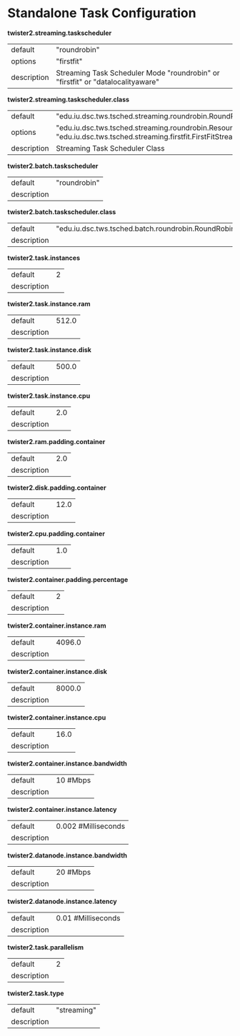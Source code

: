 # Standalone Task Configuration



**twister2.streaming.taskscheduler**
<table><tr><td>default</td><td>"roundrobin"</td><tr><td>options</td><td>"firstfit"<br/></td><tr><td>description</td><td> Streaming Task Scheduler Mode "roundrobin" or  "firstfit" or "datalocalityaware"</td></table>

**twister2.streaming.taskscheduler.class**
<table><tr><td>default</td><td>"edu.iu.dsc.tws.tsched.streaming.roundrobin.RoundRobinTaskScheduler"</td><tr><td>options</td><td>"edu.iu.dsc.tws.tsched.streaming.roundrobin.ResourceAwareRoundRobinTaskScheduler"<br/>"edu.iu.dsc.tws.tsched.streaming.firstfit.FirstFitStreamingTaskScheduler"<br/></td><tr><td>description</td><td> Streaming Task Scheduler Class</td></table>

**twister2.batch.taskscheduler**
<table><tr><td>default</td><td>"roundrobin"</td><tr><td>description</td><td></td></table>

**twister2.batch.taskscheduler.class**
<table><tr><td>default</td><td>"edu.iu.dsc.tws.tsched.batch.roundrobin.RoundRobinBatchTaskScheduler"</td><tr><td>description</td><td></td></table>

**twister2.task.instances**
<table><tr><td>default</td><td>2</td><tr><td>description</td><td></td></table>

**twister2.task.instance.ram**
<table><tr><td>default</td><td>512.0</td><tr><td>description</td><td></td></table>

**twister2.task.instance.disk**
<table><tr><td>default</td><td>500.0</td><tr><td>description</td><td></td></table>

**twister2.task.instance.cpu**
<table><tr><td>default</td><td>2.0</td><tr><td>description</td><td></td></table>

**twister2.ram.padding.container**
<table><tr><td>default</td><td>2.0</td><tr><td>description</td><td></td></table>

**twister2.disk.padding.container**
<table><tr><td>default</td><td>12.0</td><tr><td>description</td><td></td></table>

**twister2.cpu.padding.container**
<table><tr><td>default</td><td>1.0</td><tr><td>description</td><td></td></table>

**twister2.container.padding.percentage**
<table><tr><td>default</td><td>2</td><tr><td>description</td><td></td></table>

**twister2.container.instance.ram**
<table><tr><td>default</td><td>4096.0</td><tr><td>description</td><td></td></table>

**twister2.container.instance.disk**
<table><tr><td>default</td><td>8000.0</td><tr><td>description</td><td></td></table>

**twister2.container.instance.cpu**
<table><tr><td>default</td><td>16.0</td><tr><td>description</td><td></td></table>

**twister2.container.instance.bandwidth**
<table><tr><td>default</td><td>10 #Mbps</td><tr><td>description</td><td></td></table>

**twister2.container.instance.latency**
<table><tr><td>default</td><td>0.002 #Milliseconds</td><tr><td>description</td><td></td></table>

**twister2.datanode.instance.bandwidth**
<table><tr><td>default</td><td>20 #Mbps</td><tr><td>description</td><td></td></table>

**twister2.datanode.instance.latency**
<table><tr><td>default</td><td>0.01 #Milliseconds</td><tr><td>description</td><td></td></table>

**twister2.task.parallelism**
<table><tr><td>default</td><td>2</td><tr><td>description</td><td></td></table>

**twister2.task.type**
<table><tr><td>default</td><td>"streaming"</td><tr><td>description</td><td></td></table>

